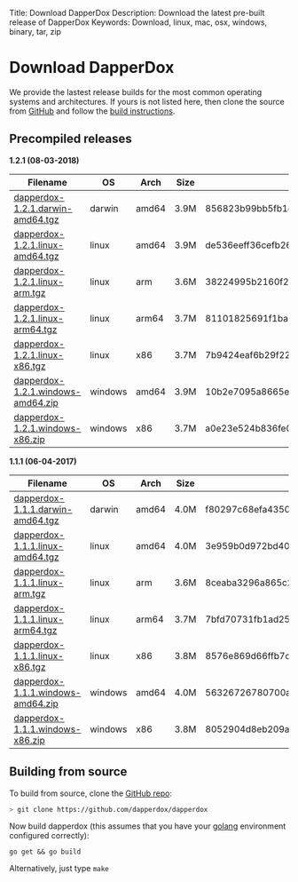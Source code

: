 Title: Download DapperDox
Description: Download the latest pre-built release of DapperDox
Keywords: Download, linux, mac, osx, windows, binary, tar, zip

# Download DapperDox

We provide the lastest release builds for the most common operating systems and architectures.
If yours is not listed here, then clone the source from [GitHub](http://github.com/dapperdox/dapperdox) and follow the [build instructions](#building-from-source).

## Precompiled releases

**1.2.1 (08-03-2018)**

| Filename | OS   | Arch | Size | Checksum |
| -------- | ---- | ---- | ---- | -------- |
[dapperdox-1.2.1.darwin-amd64.tgz](https://github.com/DapperDox/dapperdox/releases/download/v1.2.1/dapperdox-1.2.1.darwin-amd64.tgz) | darwin | amd64 | 3.9M | 856823b99bb5fb1c6fece9c90d048a3f55444561fd2d020cade328f9c4851000 |
[dapperdox-1.2.1.linux-amd64.tgz](https://github.com/DapperDox/dapperdox/releases/download/v1.2.1/dapperdox-1.2.1.linux-amd64.tgz) | linux | amd64 | 3.9M | de536eeff36cefb26d2d61d636c50edc00574183490b6379554a9b62f49af646 |
[dapperdox-1.2.1.linux-arm.tgz](https://github.com/DapperDox/dapperdox/releases/download/v1.2.1/dapperdox-1.2.1.linux-arm.tgz) | linux | arm | 3.6M | 38224995b2160f2ce4ca33dad9a458148619a4f3bf200f08eb760161cbc7f0f8 |
[dapperdox-1.2.1.linux-arm64.tgz](https://github.com/DapperDox/dapperdox/releases/download/v1.2.1/dapperdox-1.2.1.linux-arm64.tgz) | linux | arm64 | 3.7M | 81101825691f1ba086809c9326070c695fc954323f0ed16439be4e233382936b |
[dapperdox-1.2.1.linux-x86.tgz](https://github.com/DapperDox/dapperdox/releases/download/v1.2.1/dapperdox-1.2.1.linux-x86.tgz) | linux | x86 | 3.7M | 7b9424eaf6b29f22b5709e860ea740f2ec11ae59fde05a6b98c6f94c0d2a095c |
[dapperdox-1.2.1.windows-amd64.zip](https://github.com/DapperDox/dapperdox/releases/download/v1.2.1/dapperdox-1.2.1.windows-amd64.zip) | windows | amd64 | 3.9M | 10b2e7095a8665e61c769fd270f4afd40f6bf288cae3f52a22292306ae80c0e0 |
[dapperdox-1.2.1.windows-x86.zip](https://github.com/DapperDox/dapperdox/releases/download/v1.2.1/dapperdox-1.2.1.windows-x86.zip) | windows | x86 | 3.7M | a0e23e524b836fe0a7bfe8a8c4f9551d5ba3c1927b45d83e35e84fd96459b584 |

**1.1.1 (06-04-2017)**

| Filename | OS   | Arch | Size | Checksum |
| -------- | ---- | ---- | ---- | -------- |
[dapperdox-1.1.1.darwin-amd64.tgz](https://github.com/DapperDox/dapperdox/releases/download/v1.1.1/dapperdox-1.1.1.darwin-amd64.tgz) | darwin | amd64 | 4.0M | f80297c68efa43502c1e98e6eef508ffe9df91854ce93127e62781d9b0617919 |
[dapperdox-1.1.1.linux-amd64.tgz](https://github.com/DapperDox/dapperdox/releases/download/v1.1.1/dapperdox-1.1.1.linux-amd64.tgz) | linux | amd64 | 4.0M | 3e959b0d972bd4035a46a45810b3afc3faf64d6c7a8173aed4ba7dd1a7a1e846 |
[dapperdox-1.1.1.linux-arm.tgz](https://github.com/DapperDox/dapperdox/releases/download/v1.1.1/dapperdox-1.1.1.linux-arm.tgz) | linux | arm | 3.6M | 8ceaba3296a865c2b734534ffa19403c07b6b0548f8b1cf5d6f25c32ede522d5 |
[dapperdox-1.1.1.linux-arm64.tgz](https://github.com/DapperDox/dapperdox/releases/download/v1.1.1/dapperdox-1.1.1.linux-arm64.tgz) | linux | arm64 | 3.7M | 7bfd70731fb1ad250872be854b99330f93a66c6b38b69b6b235a5dde5f341240 |
[dapperdox-1.1.1.linux-x86.tgz](https://github.com/DapperDox/dapperdox/releases/download/v1.1.1/dapperdox-1.1.1.linux-x86.tgz) | linux | x86 | 3.8M | 8576e869d66ffb7ce1bdfaf3e267fcc42471c2ace2095bcf63ae9b31c99b7b46 |
[dapperdox-1.1.1.windows-amd64.zip](https://github.com/DapperDox/dapperdox/releases/download/v1.1.1/dapperdox-1.1.1.windows-amd64.zip) | windows | amd64 | 4.0M | 56326726780700a8b48504e6366a123893bbaf818957b7ac9d7680e4dcf2eea4 |
[dapperdox-1.1.1.windows-x86.zip](https://github.com/DapperDox/dapperdox/releases/download/v1.1.1/dapperdox-1.1.1.windows-x86.zip) | windows | x86 | 3.8M | 8052904d8eb209ae28e03b41b6cbdeb0bff0326351820dcc5a97d597efa2726f |

## Building from source

To build from source, clone the [GitHub repo](https://github.com/dapperdox/dapperdox):

```bash
> git clone https://github.com/dapperdox/dapperdox
```

Now build dapperdox (this assumes that you have your [golang](https://golang.org/doc/install) environment configured correctly):

```
go get && go build
```

Alternatively, just type `make`
